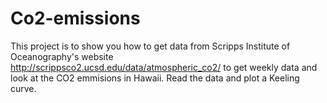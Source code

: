 # Co2-emissions
This project is to show you  how to get data from Scripps Institute of Oceanography's website http://scrippsco2.ucsd.edu/data/atmospheric_co2/ to get weekly data and look at the  CO2 emmisions in Hawaii. Read the data and plot a Keeling curve. 


